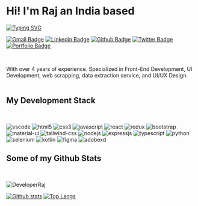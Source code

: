 # Hi! I'm Raj an India based
[![Typing SVG](https://readme-typing-svg.herokuapp.com?font=Verdana&color=00A5F7&vCenter=true&lines=UI%2FUX+Designer;And++Frontend+Developer)](https://git.io/typing-svg)

[![Gmail Badge](https://img.shields.io/badge/-Mail-f00?style=flat-square&logo=Gmail&logoColor=white&link=mailto:hi@developer-raj.in)](mailto:hi@developer-raj.in) 
[![Linkedin Badge](https://img.shields.io/badge/-Linkedin-0072b1?style=flat-square&logo=Linkedin&logoColor=white&link=https://www.linkedin.com/in/rajghosh/)](https://www.linkedin.com/in/raj-ghosh/) [![Github Badge](https://img.shields.io/badge/-Github-grey?style=flat-square&logo=github&logoColor=white&link=https://github.com/DeveloperRaj/)](https://www.github.com/Developer-Raj/) [![Twitter Badge](https://img.shields.io/badge/-Twitter-00acee?style=flat-square&logo=twitter&logoColor=white&link=https://twitter.com/Raj_Ghosh2/)](https://www.twitter.com/Raj_Ghosh2/) [![Portfolio Badge](https://img.shields.io/badge/Personal_Website-gold?logo=google-chrome&logoColor=191919&style=flat-square&link=https://developer-raj.in/)](https://developer-raj.in/)

<br>

With over 4 years of experience. Specialized in Front-End Development, UI Development, web scrapping, data extraction service, and UI/UX Design.
<br>
<br>

## My Development Stack
<br>

![vscode](https://img.shields.io/badge/VSCODE-007acc?logo=visual-studio-code&logoColor=white&style=flat-square)
![html5](https://img.shields.io/badge/HTML5-tomato?logo=HTML5&logoColor=white&style=flat-square)
![css3](https://img.shields.io/badge/CSS3-dodgerblue?logo=CSS3&logoColor=white&style=flat-square)
![javascript](https://img.shields.io/badge/JavaScript-gold?logo=Javascript&logoColor=393939&style=flat-square)
![react](https://img.shields.io/badge/React-61daf8?logo=React&logoColor=393939&style=flat-square)
![redux](https://img.shields.io/badge/Redux-purple?logo=Redux&logoColor=white&style=flat-square)
![bootstrap](https://img.shields.io/badge/Bootstrap-slateblue?logo=Bootstrap&logoColor=white&style=flat-square)
![material-ui](https://img.shields.io/badge/Material_UI-0081cb?logo=Material-UI&logoColor=white&style=flat-square)
![tailwind-css](https://img.shields.io/badge/Tailwind_CSS-38b2ac?logo=Tailwind-css&logoColor=white&style=flat-square)
![nodejs](https://img.shields.io/badge/NodeJS-339933?logo=node-dot-js&logoColor=white&style=flat-square)
![expressjs](https://img.shields.io/badge/ExpressJS-000?logo=express&logoColor=white&style=flat-square)
![typescript](https://img.shields.io/badge/Typescript-3178c6?logo=typescript&logoColor=white&style=flat-square)
![python](https://img.shields.io/badge/Python-3776ab?logo=python&logoColor=white&style=flat-square)
![selenium](https://img.shields.io/badge/Selenium-43B02a?logo=Selenium&logoColor=white&style=flat-square)
![kotlin](https://img.shields.io/badge/Kotlin-0095d5?logo=kotlin&logoColor=white&style=flat-square)
![figma](https://img.shields.io/badge/Figma-f24e1e?logo=Figma&logoColor=white&style=flat-square)
![adobexd](https://img.shields.io/badge/AdobeXD-ff61f6?logo=adobe-xd&logoColor=white&style=flat-square)
<br>

## Some of my Github Stats
<br>
<p align=left> 
  <img src=https://komarev.com/ghpvc/?username=DeveloperRaj&style=flat-square alt=DeveloperRaj />
</p>

[![Github stats](https://github-readme-stats.vercel.app/api?username=DeveloperRaj&show_icons=true&include_all_commits=true)](https://github.com/DeveloperRaj/github-readme-stats)
[![Top Langs](https://github-readme-stats.vercel.app/api/top-langs/?username=DeveloperRaj&layout=compact)](https://github.com/DeveloperRaj/github-readme-stats)

